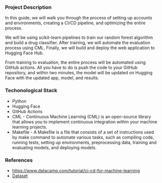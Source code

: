 ### Project Description
In this guide, we will walk you through the process of setting up accounts and environments, creating a CI/CD pipeline, and optimizing the entire process.

We will be using scikit-learn pipelines to train our random forest algorithm and build a drug classifier. After training, we will automate the evaluation process using CML. Finally, we will build and deploy the web application to Hugging Face Hub.

From training to evaluation, the entire process will be automated using GitHub actions. All you have to do is push the code to your GitHub repository, and within two minutes, the model will be updated on Hugging Face with the updated app, model, and results.


### Techonological Stack
- Python
- Hugging Face
- GitHub Actions
- CML - Continuous Machine Learning (CML) is an open-source library that allows you to implement continuous integration within your machine learning projects.
- Makefile - A Makefile is a file that consists of a set of instructions used by make command to automate various tasks, such as compiling code, running tests, setting up environments, preprocessing data, training and evaluating models, and deploying models.


### References
- https://www.datacamp.com/tutorial/ci-cd-for-machine-learning
- [Dataset](https://www.kaggle.com/datasets/prathamtripathi/drug-classification)